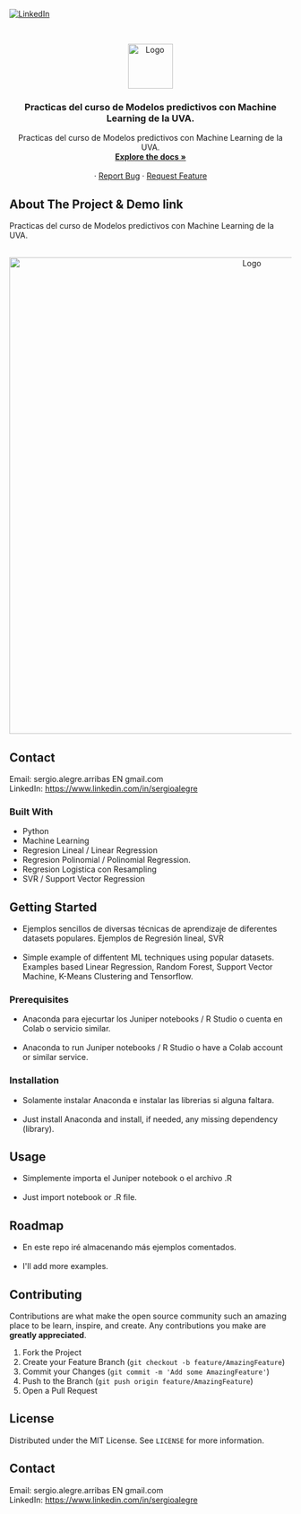 <!--
REEMPLAZAR: Buscador-Ajax-similar-a-Google, TITULO, DESCRIPCION, DESCRIPCION2, DEMO, TECNOLOGIAS
-->
[![LinkedIn][linkedin-shield]][linkedin-url]

<!-- PROJECT LOGO -->
<br />
<p align="center">
  <a href="https://github.com/sergioalegre/Machine-Learning-Basic-UVA">
    <img src="http://sergioalegre.es/logo.JPG" alt="Logo" width="80" height="80">
  </a>

  <h3 align="center"><!-- TITULO -->Practicas del curso de Modelos predictivos con Machine Learning de la UVA.</h3>

  <p align="center">
    <!-- DESCRIPCION -->Practicas del curso de Modelos predictivos con Machine Learning de la UVA.
    <br />
    <a href="https://github.com/sergioalegre/Machine-Learning-Basic-UVA"><strong>Explore the docs »</strong></a>
    <br />
    <br />
    ·
    <a href="https://github.com/sergioalegre/Machine-Learning-Basic-UVA/issues">Report Bug</a>
    ·
    <a href="https://github.com/sergioalegre/Machine-Learning-Basic-UVA/issues">Request Feature</a>
  </p>
</p>

## About The Project & Demo link
<!-- DESCRIPCION2 --> <!-- DEMO -->
Practicas del curso de Modelos predictivos con Machine Learning de la UVA.
<br><br>
<p align="center">
   <img src="http://sergioalegre.es/machine_learning_sergio_alegre.png" alt="Logo" width="850" height="">
</p>

## Contact
Email: sergio.alegre.arribas EN gmail.com
<br>
LinkedIn: https://www.linkedin.com/in/sergioalegre


### Built With
* Python
* Machine Learning
* Regresion Lineal / Linear Regression
* Regresion Polinomial / Polinomial Regression.
* Regresion Logistica con Resampling
* SVR / Support Vector Regression


## Getting Started
- Ejemplos sencillos de diversas técnicas de aprendizaje de diferentes datasets populares. Ejemplos de Regresión lineal, SVR
<br><br>
- Simple example of diffentent ML techniques using popular datasets. Examples based Linear Regression, Random Forest, Support Vector Machine, K-Means Clustering and Tensorflow.

### Prerequisites
- Anaconda para ejecurtar los Juniper notebooks / R Studio o cuenta en Colab o servicio similar.
<br><br>
- Anaconda to run Juniper notebooks / R Studio o have a Colab account or similar service.

### Installation
- Solamente instalar Anaconda e instalar las librerias si alguna faltara.
<br><br>
- Just install Anaconda and install, if needed, any missing dependency (library).

## Usage
- Simplemente importa el Juniper notebook o el archivo .R
<br><br>
- Just import notebook or .R file.

## Roadmap
- En este repo iré almacenando más ejemplos comentados.
<br><br>
- I'll add more examples.

## Contributing
Contributions are what make the open source community such an amazing place to be learn, inspire, and create. Any contributions you make are **greatly appreciated**.

1. Fork the Project
2. Create your Feature Branch (`git checkout -b feature/AmazingFeature`)
3. Commit your Changes (`git commit -m 'Add some AmazingFeature'`)
4. Push to the Branch (`git push origin feature/AmazingFeature`)
5. Open a Pull Request

## License
Distributed under the MIT License. See `LICENSE` for more information.

## Contact
Email: sergio.alegre.arribas EN gmail.com
<br>
LinkedIn: https://www.linkedin.com/in/sergioalegre


[linkedin-shield]: https://img.shields.io/badge/-LinkedIn-black.svg?style=flat-square&logo=linkedin&colorB=555
[linkedin-url]: https://linkedin.com/in/sergioalegre
